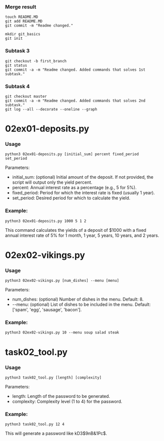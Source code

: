 ### Merge result
```
touch README.MD
git add README.MD
git commit -m "Readme changed."

mkdir git_basics
git init
```

### Subtask 3
```
git checkout -b first_branch
git status
git commit -a -m "Readme changed. Added commands that solves 1st subtask."
```

### Subtask 4
```
git checkout master
git commit -a -m "Readme changed. Added commands that solves 2nd subtask."
git log --all --decorate --oneline --graph
```

# 02ex01-deposits.py

### Usage

```
python3 02ex01-deposits.py [initial_sum] percent fixed_period set_period
```

Parameters:

- initial_sum: (optional) Initial amount of the deposit. If not provided, the script will output only the yield percent.
- percent: Annual interest rate as a percentage (e.g., 5 for 5%).
- fixed_period: Period for which the interest rate is fixed (usually 1 year).
- set_period: Desired period for which to calculate the yield.

### Example:

```
python3 02ex01-deposits.py 1000 5 1 2
```

This command calculates the yields of a deposit of $1000 with a fixed annual interest rate of 5% for 1 month, 1 year, 5 years, 10 years, and 2 years.

# 02ex02-vikings.py

### Usage

```
python3 02ex02-vikings.py [num_dishes] --menu [menu]
```

Parameters:

- num_dishes: (optional) Number of dishes in the menu. Default: 8.
- --menu: (optional) List of dishes to be included in the menu. Default: ['spam', 'egg', 'sausage', 'bacon'].

### Example:

```
python3 02ex02-vikings.py 10 --menu soup salad steak
```

# task02_tool.py

### Usage

```
python3 task02_tool.py [length] [complexity]
```

Parameters:

- length: Length of the password to be generated.
- complexity: Complexity level (1 to 4) for the password.

### Example:

```
python3 task02_tool.py 12 4
```

This will generate a password like kD3$9nB&1Pc$.
